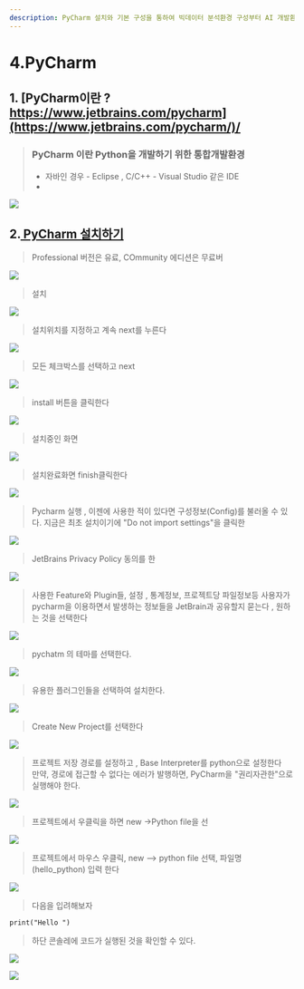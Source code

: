 ```yaml
---
description: PyCharm 설치와 기본 구성을 통하여 빅데이터 분석환경 구성부터 AI 개발환경을 구성할 수 있음
---
```


# 4.PyCharm

## 1. [PyCharm이란 ? https://www.jetbrains.com/pycharm](https://www.jetbrains.com/pycharm/)/

> ### PyCharm 이란  Python을 개발하기 위한 통합개발환경
>
> * 자바인 경우 - Eclipse , C/C++ - Visual Studio 같은  IDE
> *

![](../.gitbook/assets/image%20%28107%29.png)

## 2.[ PyCharm 설치하기](https://www.jetbrains.com/pycharm/download/#section=windows)

> Professional 버전은 유료, COmmunity 에디션은 무료버

![](../.gitbook/assets/image%20%2846%29.png)

> 설치

![](../.gitbook/assets/image%20%287%29.png)

> 설치위치를 지정하고 계속 next를 누른다

![](../.gitbook/assets/image%20%2824%29.png)

> 모든 체크박스를 선택하고 next

![](../.gitbook/assets/image%20%28222%29.png)

> install 버튼을 클릭한다

![](../.gitbook/assets/image%20%28140%29.png)

> 설치중인 화면

![](../.gitbook/assets/image%20%2834%29.png)

> 설치완료화면 finish클릭한다

![](../.gitbook/assets/image%20%28175%29.png)

> Pycharm 실행  , 이젠에 사용한 적이 있다면 구성정보\(Config\)를 불러올 수 있다. 지금은 최초 설치이기에 "Do not import settings"을 클릭한

![](../.gitbook/assets/image%20%28216%29.png)

> JetBrains Privacy Policy 동의를 한

![](../.gitbook/assets/image%20%28191%29.png)

> 사용한 Feature와 Plugin들, 설정 , 통계정보, 프로젝트당 파일정보등 사용자가 pycharm을 이용하면서 발생하는 정보들을 JetBrain과 공유할지 묻는다 , 원하는 것을 선택한다

![](../.gitbook/assets/image%20%28111%29.png)

> pychatm 의 테마를 선택한다.

![](../.gitbook/assets/image%20%2816%29.png)

> 유용한 플러그인들을 선택하여 설치한다.

![](../.gitbook/assets/image%20%28104%29.png)

> Create New Project를 선택한다

![](../.gitbook/assets/image%20%2893%29.png)

> 프로젝트 저장 경로를 설정하고 , Base  Interpreter를 python으로 설정한다  
> 만약, 경로에 접근할 수 없다는 에러가 발행하면, PyCharm을 "권리자관한"으로 실행해야 한다.

![](../.gitbook/assets/image%20%28184%29.png)

> 프로젝트에서 우클릭을 하면  new -&gt;Python file을 선

![](../.gitbook/assets/image%20%2857%29.png)

> 프로젝트에서 마우스 우클릭, new --&gt; python file 선택, 파일명\(hello\_python\) 입력 한다

![](../.gitbook/assets/image%20%2881%29.png)

> 다음을 입려해보자

```text
print("Hello ")
```

> 하단 콘솔레에 코드가 실행된 것을 확인할 수 있다.

![](../.gitbook/assets/image%20%28131%29.png)

![](../.gitbook/assets/image%20%2870%29.png)

